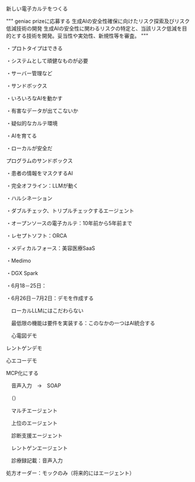 新しい電子カルテをつくる

"""
geniac prizeに応募する
生成AIの安全性確保に向けたリスク探索及びリスク低減技術の開発
生成AIの安全性に関わるリスクの特定と、当該リスク低減を目的とする技術を開発。妥当性や実効性、新規性等を審査。
""" 

・プロトタイプはできる

・システムとして頑健なものが必要

・サーバー管理など

 

・サンドボックス

・いろいろなAIを動かす

・有害なデータが出てこないか

・疑似的なカルテ環境

・AIを育てる

・ローカルが安全だ

 

プログラムのサンドボックス

 

・患者の情報をマスクするAI

・完全オフライン：LLMが動く

・ハルシネーション

・ダブルチェック、トリプルチェックするエージェント

・オープンソースの電子カルテ：10年前から5年前まで

・レセプトソフト：ORCA

・メディカルフォース：美容医療SaaS

・Medimo

・DGX Spark

 

・6月18－25日：

・6月26日－7月2日：デモを作成する

　ローカルLLMにはこだわらない

　最低限の機能は要件を実装する：このなかの一つはAI統合する

　心電図デモ

レントゲンデモ

心エコーデモ

MCP化にする

　音声入力　→　SOAP

　（）

　マルチエージェント

　上位のエージェント

　診断支援エージェント

　レントゲンエージェント

　診療録記載：音声入力

処方オーダー：モックのみ（将来的にはエージェント）